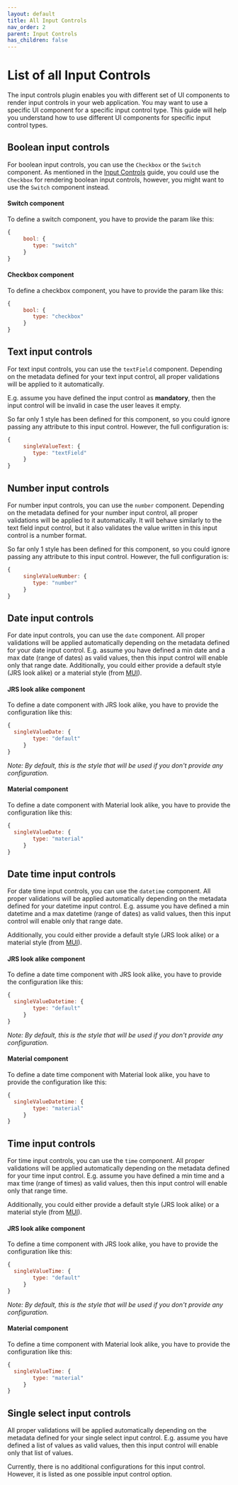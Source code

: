 ```yaml
---
layout: default
title: All Input Controls
nav_order: 2
parent: Input Controls
has_children: false
---
```

# List of all Input Controls

The input controls plugin enables you with different set of UI components to render input controls in your web
application. You may want to use a specific UI component for a specific input control type.
This guide will help you understand how to use different UI components for specific input control types.

##  Boolean input controls
For boolean input controls, you can use the `Checkbox` or the `Switch` component.
As mentioned in the [Input Controls]({{site.baseurl}}/pages/input-controls/basic-usage#panel-definition) guide, you could use the 
`Checkbox` for rendering boolean input controls, however, you might want to use the `Switch` component instead.

#### Switch component

To define a switch component, you have to provide the param like this:
  ```js
  {
       bool: {
          type: "switch"
       }
  }
  ```

#### Checkbox component
  To define a checkbox component, you have to provide the param like this:
  ```js
  {
       bool: {
          type: "checkbox"
       }
  }
  ```

##  Text input controls
For text input controls, you can use the `textField` component.
Depending on the metadata defined for your text input control, all proper validations will be applied to it
automatically.

E.g. assume you have defined the input control as **mandatory**, then the input control will be invalid
in case the user leaves it empty.

So far only 1 style has been defined for this component, so you could ignore passing any attribute to this
input control. However, the full configuration is:
  ```js
  {
       singleValueText: {
          type: "textField"
       }
  }
  ```


##  Number input controls
For number input controls, you can use the `number` component.
Depending on the metadata defined for your number input control, all proper validations will be applied to it
automatically. It will behave similarly to the text field input control, but it also validates the value written in this
input control is a number format.

So far only 1 style has been defined for this component, so you could ignore passing any attribute to this
input control. However, the full configuration is:
  ```js
  {
       singleValueNumber: {
          type: "number"
       }
  }
  ```

##  Date input controls
For date input controls, you can use the `date` component.
All proper validations will be applied automatically depending on the metadata defined for your date input control.
E.g. assume you have defined a min date and a max date (range of dates) as valid values, then this input control will
enable only that range date. Additionally, you could either provide a default style (JRS look alike) or a material
style (from [MUI](https://mui.com/x/react-date-pickers/date-picker/)).

#### JRS look alike component

To define a date component with JRS look alike, you have to provide the configuration like this:
  ```js
  {
    singleValueDate: {
          type: "default"
       }
  }
  ```

_Note: By default, this is the style that will be used if you don't provide any configuration._

#### Material component
To define a date component with Material look alike, you have to provide the configuration like this:
  ```js
  {
    singleValueDate: {
          type: "material"
       }
  }
  ```

##  Date time input controls
For date time input controls, you can use the `datetime` component.
All proper validations will be applied automatically depending on the metadata defined for your datetime input control.
E.g. assume you have defined a min datetime and a max datetime (range of dates) as valid values, then this input
control will enable only that range date.

Additionally, you could either provide a default style (JRS look alike) or a material style
(from [MUI](https://mui.com/x/react-date-pickers/date-picker/)).

#### JRS look alike component

To define a date time component with JRS look alike, you have to provide the configuration like this:
  ```js
  {
    singleValueDatetime: {
          type: "default"
       }
  }
  ```

_Note: By default, this is the style that will be used if you don't provide any configuration._

#### Material component
To define a date time component with Material look alike, you have to provide the configuration like this:
  ```js
  {
    singleValueDatetime: {
          type: "material"
       }
  }
  ```

##  Time input controls
For time input controls, you can use the `time` component.
All proper validations will be applied automatically depending on the metadata defined for your time input control.
E.g. assume you have defined a min time and a max time (range of times) as valid values, then this input control will
enable only that range time. 

Additionally, you could either provide a default style (JRS look alike) or a material style
(from [MUI](https://mui.com/x/react-date-pickers/date-picker/)). 

#### JRS look alike component

To define a time component with JRS look alike, you have to provide the configuration like this:
  ```js
  {
    singleValueTime: {
          type: "default"
       }
  }
  ```

_Note: By default, this is the style that will be used if you don't provide any configuration._

#### Material component
To define a time component with Material look alike, you have to provide the configuration like this:
  ```js
  {
    singleValueTime: {
          type: "material"
       }
  }
  ```

##  Single select input controls
All proper validations will be applied automatically depending on the metadata defined for your single select input
control. E.g. assume you have defined a list of values as valid values, then this input control will enable only that
list of values. 

Currently, there is no additional configurations for this input control. However, it is listed as one possible
input control option.
